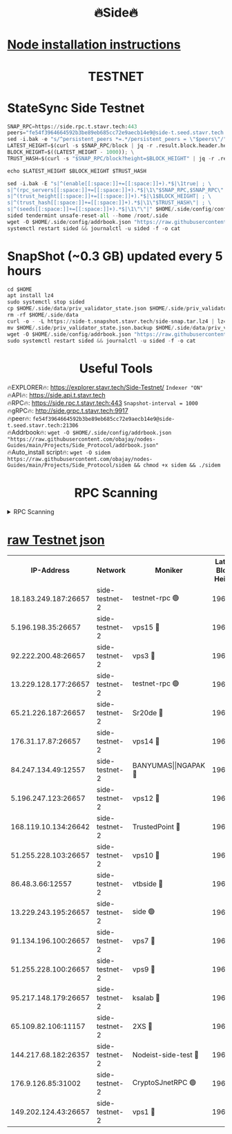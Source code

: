 <h1 align="center"> 🔥Side🔥</h1>

[Node installation instructions](https://github.com/obajay/nodes-Guides/tree/main/Projects/Side_Protocol)
=

<h1 align="center"> TESTNET</h1>

# StateSync Side Testnet
```python
SNAP_RPC=https://side.rpc.t.stavr.tech:443
peers="fe54f3964664592b3be89eb685cc72e9aecb14e9@side-t.seed.stavr.tech:21306"
sed -i.bak -e "s/^persistent_peers *=.*/persistent_peers = \"$peers\"/" $HOME/.side/config/config.toml
LATEST_HEIGHT=$(curl -s $SNAP_RPC/block | jq -r .result.block.header.height); \
BLOCK_HEIGHT=$((LATEST_HEIGHT - 1000)); \
TRUST_HASH=$(curl -s "$SNAP_RPC/block?height=$BLOCK_HEIGHT" | jq -r .result.block_id.hash)

echo $LATEST_HEIGHT $BLOCK_HEIGHT $TRUST_HASH

sed -i.bak -E "s|^(enable[[:space:]]+=[[:space:]]+).*$|\1true| ; \
s|^(rpc_servers[[:space:]]+=[[:space:]]+).*$|\1\"$SNAP_RPC,$SNAP_RPC\"| ; \
s|^(trust_height[[:space:]]+=[[:space:]]+).*$|\1$BLOCK_HEIGHT| ; \
s|^(trust_hash[[:space:]]+=[[:space:]]+).*$|\1\"$TRUST_HASH\"| ; \
s|^(seeds[[:space:]]+=[[:space:]]+).*$|\1\"\"|" $HOME/.side/config/config.toml
sided tendermint unsafe-reset-all --home /root/.side
wget -O $HOME/.side/config/addrbook.json "https://raw.githubusercontent.com/obajay/nodes-Guides/main/Projects/Side_Protocol/addrbook.json"
systemctl restart sided && journalctl -u sided -f -o cat
```
# SnapShot (~0.3 GB) updated every 5 hours
```python
cd $HOME
apt install lz4
sudo systemctl stop sided
cp $HOME/.side/data/priv_validator_state.json $HOME/.side/priv_validator_state.json.backup
rm -rf $HOME/.side/data
curl -o - -L https://side-t.snapshot.stavr.tech/side-snap.tar.lz4 | lz4 -c -d - | tar -x -C $HOME/.side --strip-components 2
mv $HOME/.side/priv_validator_state.json.backup $HOME/.side/data/priv_validator_state.json
wget -O $HOME/.side/config/addrbook.json "https://raw.githubusercontent.com/obajay/nodes-Guides/main/Projects/Side_Protocol/addrbook.json"
sudo systemctl restart sided && journalctl -u sided -f -o cat
```
 <h1 align="center"> Useful Tools</h1>
 
🔥EXPLORER🔥: https://explorer.stavr.tech/Side-Testnet/        `Indexer "ON"` \
🔥API🔥:      https://side.api.t.stavr.tech \
🔥RPC🔥:      https://side.rpc.t.stavr.tech:443              `Snapshot-interval = 1000` \
🔥gRPC🔥:     http://side.grpc.t.stavr.tech:9917 \
🔥peer🔥:     `fe54f3964664592b3be89eb685cc72e9aecb14e9@side-t.seed.stavr.tech:21306` \
🔥Addrbook🔥: ```wget -O $HOME/.side/config/addrbook.json "https://raw.githubusercontent.com/obajay/nodes-Guides/main/Projects/Side_Protocol/addrbook.json"``` \
🔥Auto_install script🔥:  `wget -O sidem https://raw.githubusercontent.com/obajay/nodes-Guides/main/Projects/Side_Protocol/sidem && chmod +x sidem && ./sidem`

<h1 align="center"> RPC Scanning</h1>

<details>
<summary>RPC Scanning</summary>

<h2 align="center"> We scan nodes in real time every 4 hours. And we provide the final result of RPC endpoints.
We cannot influence the operation of these nodes in any way. </h2>


```python
If Voting Power is higher than 0 --> then the Node is a validator of the network and may be subject to attack and be a potential threat to the chain.
```
```python
We marked such validators with a red symbol
```

</details>

[raw Testnet json](https://rpc-check.sidet.stavr.tech/sidet/rpc-sidet-result.json)
=


<table><tr><th>IP-Address</th><th>Network</th><th>Moniker</th><th>Latest Block Height</th><th>Earliest Block Height</th><th>Catching Up</th><th>Tx Index</th><th>Voting Power</th><th>Scan Time</th></tr><tr><td>18.183.249.187:26657</td><td>side-testnet-2</td><td>testnet-rpc 🟢</td><td>196225</td><td>1</td><td>False</td><td>on</td><td>0</td><td>2024-03-07T01:03:42.856521853UTC</td></tr><tr><td>5.196.198.35:26657</td><td>side-testnet-2</td><td>vps15 🔴</td><td>196000</td><td>1</td><td>False</td><td>on</td><td>107</td><td>2024-03-07T01:03:43.785368189UTC</td></tr><tr><td>92.222.200.48:26657</td><td>side-testnet-2</td><td>vps3 🔴</td><td>196208</td><td>1</td><td>False</td><td>on</td><td>90</td><td>2024-03-07T01:03:44.704988150UTC</td></tr><tr><td>13.229.128.177:26657</td><td>side-testnet-2</td><td>testnet-rpc 🟢</td><td>196225</td><td>1</td><td>False</td><td>on</td><td>0</td><td>2024-03-07T01:03:45.947442337UTC</td></tr><tr><td>65.21.226.187:26657</td><td>side-testnet-2</td><td>Sr20de 🔴</td><td>196225</td><td>1</td><td>False</td><td>on</td><td>12775</td><td>2024-03-07T01:03:46.256270954UTC</td></tr><tr><td>176.31.17.87:26657</td><td>side-testnet-2</td><td>vps14 🔴</td><td>196045</td><td>1</td><td>False</td><td>on</td><td>90</td><td>2024-03-07T01:03:48.070459921UTC</td></tr><tr><td>84.247.134.49:12557</td><td>side-testnet-2</td><td>BANYUMAS||NGAPAK 🔴</td><td>196225</td><td>1</td><td>False</td><td>off</td><td>333</td><td>2024-03-07T01:03:48.377489497UTC</td></tr><tr><td>5.196.247.123:26657</td><td>side-testnet-2</td><td>vps12 🔴</td><td>196166</td><td>1</td><td>False</td><td>on</td><td>90</td><td>2024-03-07T01:03:53.244214995UTC</td></tr><tr><td>168.119.10.134:26642</td><td>side-testnet-2</td><td>TrustedPoint 🔴</td><td>196227</td><td>1</td><td>False</td><td>off</td><td>20014022</td><td>2024-03-07T01:03:57.862147364UTC</td></tr><tr><td>51.255.228.103:26657</td><td>side-testnet-2</td><td>vps10 🔴</td><td>196227</td><td>1</td><td>False</td><td>on</td><td>90</td><td>2024-03-07T01:03:58.758743591UTC</td></tr><tr><td>86.48.3.66:12557</td><td>side-testnet-2</td><td>vtbside 🔴</td><td>196227</td><td>1</td><td>False</td><td>off</td><td>14594</td><td>2024-03-07T01:03:59.066141674UTC</td></tr><tr><td>13.229.243.195:26657</td><td>side-testnet-2</td><td>side 🟢</td><td>196228</td><td>1</td><td>False</td><td>on</td><td>0</td><td>2024-03-07T01:04:00.862133820UTC</td></tr><tr><td>91.134.196.100:26657</td><td>side-testnet-2</td><td>vps7 🔴</td><td>196228</td><td>1</td><td>False</td><td>on</td><td>90</td><td>2024-03-07T01:04:01.657976450UTC</td></tr><tr><td>51.255.228.100:26657</td><td>side-testnet-2</td><td>vps9 🔴</td><td>196228</td><td>1</td><td>False</td><td>on</td><td>90</td><td>2024-03-07T01:04:10.145947305UTC</td></tr><tr><td>95.217.148.179:26657</td><td>side-testnet-2</td><td>ksalab 🔴</td><td>196227</td><td>6001</td><td>False</td><td>off</td><td>16649</td><td>2024-03-07T01:03:55.594535439UTC</td></tr><tr><td>65.109.82.106:11157</td><td>side-testnet-2</td><td>2XS 🔴</td><td>196224</td><td>10001</td><td>False</td><td>off</td><td>107</td><td>2024-03-07T01:03:39.583113508UTC</td></tr><tr><td>144.217.68.182:26357</td><td>side-testnet-2</td><td>Nodeist-side-test 🔴</td><td>196227</td><td>123001</td><td>False</td><td>off</td><td>20014986</td><td>2024-03-07T01:03:59.654402926UTC</td></tr><tr><td>176.9.126.85:31002</td><td>side-testnet-2</td><td>CryptoSJnetRPC 🟢</td><td>196228</td><td>159785</td><td>False</td><td>on</td><td>0</td><td>2024-03-07T01:04:06.249577383UTC</td></tr><tr><td>149.202.124.43:26657</td><td>side-testnet-2</td><td>vps1 🔴</td><td>196074</td><td>161001</td><td>False</td><td>on</td><td>90</td><td>2024-03-07T01:04:07.218210513UTC</td></tr></table>